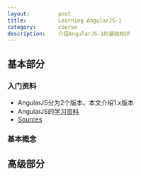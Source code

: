 ```yaml
---
layout:         post
title:          Learning AngularJS-1
category:       course
description:    介绍AngularJS-1的基础知识
---
```


## 基本部分

### 入门资料
- AngularJS分为2个版本，本文介绍1.x版本
- AngularJS的[学习资料](http://www.runoob.com/angularjs/angularjs-tutorial.html)
- [Sources](https://github.com/wu-wenxiang/wwxPOC/tree/master/js_angular1)

### 基本概念

## 高级部分